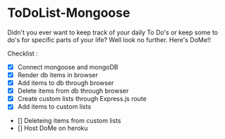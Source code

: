 # ToDoList-Mongoose

Didn't you ever want to keep track of your daily To Do's or keep some to do's for specific parts of your life? Well look no further. Here's DoMe!!

Checklist : 

- [x] Connect mongoose and mongoDB
- [x] Render db items in browser
- [x] Add items to db through browser
- [x] Delete items from db through browser
- [x] Create custom lists through Express.js route
- [x] Add items to custom lists
- [] Deleteing items from custom lists
- [] Host DoMe on heroku
